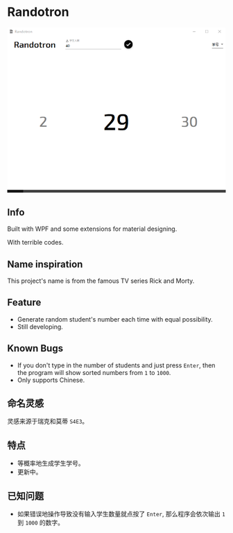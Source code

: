 # Randotron
![Demo](Demo.png)
## Info
Built with WPF and some extensions for material designing.

With terrible codes.
## Name inspiration
This project's name is from the famous TV series Rick and Morty.
## Feature
- Generate random student's number each time with equal possibility.
- Still developing.
## Known Bugs
- If you don't type in the number of students and just press  `Enter`, then the program will show sorted numbers from `1` to `1000`.
- Only supports Chinese.
## 命名灵感
灵感来源于瑞克和莫蒂 `S4E3`。
## 特点
- 等概率地生成学生学号。
- 更新中。
## 已知问题
- 如果错误地操作导致没有输入学生数量就点按了 `Enter`, 那么程序会依次输出 `1` 到 `1000` 的数字。
